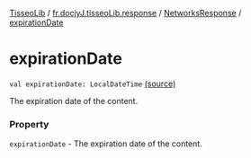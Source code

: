 [TisseoLib](../../index.md) / [fr.docjyJ.tisseoLib.response](../index.md) / [NetworksResponse](index.md) / [expirationDate](./expiration-date.md)

# expirationDate

`val expirationDate: LocalDateTime` [(source)](https://github.com/docjyJ/TisseoLib/tree/master/src/main/kotlin/fr/docjyJ/tisseoLib/response/NetworksResponse.kt#L16)

The expiration date of the content.

### Property

`expirationDate` - The expiration date of the content.